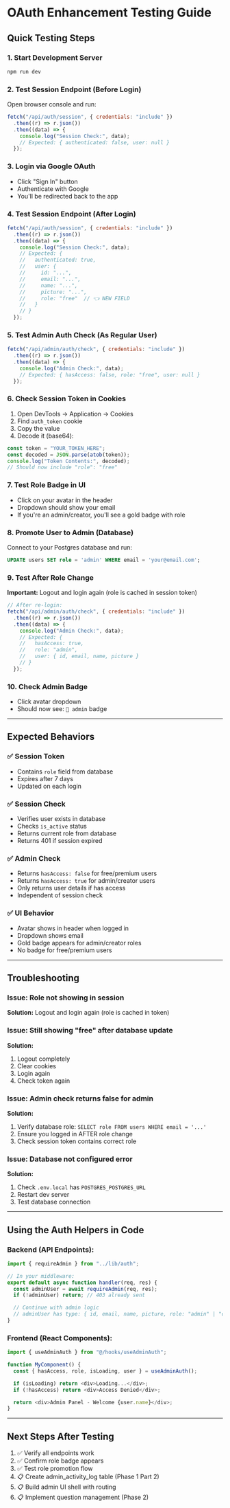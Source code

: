 # OAuth Enhancement Testing Guide

## Quick Testing Steps

### 1. Start Development Server

```bash
npm run dev
```

### 2. Test Session Endpoint (Before Login)

Open browser console and run:

```javascript
fetch("/api/auth/session", { credentials: "include" })
  .then((r) => r.json())
  .then((data) => {
    console.log("Session Check:", data);
    // Expected: { authenticated: false, user: null }
  });
```

### 3. Login via Google OAuth

- Click "Sign In" button
- Authenticate with Google
- You'll be redirected back to the app

### 4. Test Session Endpoint (After Login)

```javascript
fetch("/api/auth/session", { credentials: "include" })
  .then((r) => r.json())
  .then((data) => {
    console.log("Session Check:", data);
    // Expected: {
    //   authenticated: true,
    //   user: {
    //     id: "...",
    //     email: "...",
    //     name: "...",
    //     picture: "...",
    //     role: "free"  // 👈 NEW FIELD
    //   }
    // }
  });
```

### 5. Test Admin Auth Check (As Regular User)

```javascript
fetch("/api/admin/auth/check", { credentials: "include" })
  .then((r) => r.json())
  .then((data) => {
    console.log("Admin Check:", data);
    // Expected: { hasAccess: false, role: "free", user: null }
  });
```

### 6. Check Session Token in Cookies

1. Open DevTools → Application → Cookies
2. Find `auth_token` cookie
3. Copy the value
4. Decode it (base64):

```javascript
const token = "YOUR_TOKEN_HERE";
const decoded = JSON.parse(atob(token));
console.log("Token Contents:", decoded);
// Should now include "role": "free"
```

### 7. Test Role Badge in UI

- Click on your avatar in the header
- Dropdown should show your email
- If you're an admin/creator, you'll see a gold badge with role

### 8. Promote User to Admin (Database)

Connect to your Postgres database and run:

```sql
UPDATE users SET role = 'admin' WHERE email = 'your@email.com';
```

### 9. Test After Role Change

**Important:** Logout and login again (role is cached in session token)

```javascript
// After re-login:
fetch("/api/admin/auth/check", { credentials: "include" })
  .then((r) => r.json())
  .then((data) => {
    console.log("Admin Check:", data);
    // Expected: {
    //   hasAccess: true,
    //   role: "admin",
    //   user: { id, email, name, picture }
    // }
  });
```

### 10. Check Admin Badge

- Click avatar dropdown
- Should now see: `👑 admin` badge

---

## Expected Behaviors

### ✅ Session Token

- Contains `role` field from database
- Expires after 7 days
- Updated on each login

### ✅ Session Check

- Verifies user exists in database
- Checks `is_active` status
- Returns current role from database
- Returns 401 if session expired

### ✅ Admin Check

- Returns `hasAccess: false` for free/premium users
- Returns `hasAccess: true` for admin/creator users
- Only returns user details if has access
- Independent of session check

### ✅ UI Behavior

- Avatar shows in header when logged in
- Dropdown shows email
- Gold badge appears for admin/creator roles
- No badge for free/premium users

---

## Troubleshooting

### Issue: Role not showing in session

**Solution:** Logout and login again (role is cached in token)

### Issue: Still showing "free" after database update

**Solution:**

1. Logout completely
2. Clear cookies
3. Login again
4. Check token again

### Issue: Admin check returns false for admin

**Solution:**

1. Verify database role: `SELECT role FROM users WHERE email = '...'`
2. Ensure you logged in AFTER role change
3. Check session token contains correct role

### Issue: Database not configured error

**Solution:**

1. Check `.env.local` has `POSTGRES_POSTGRES_URL`
2. Restart dev server
3. Test database connection

---

## Using the Auth Helpers in Code

### Backend (API Endpoints):

```typescript
import { requireAdmin } from "../lib/auth";

// In your middleware:
export default async function handler(req, res) {
  const adminUser = await requireAdmin(req, res);
  if (!adminUser) return; // 403 already sent

  // Continue with admin logic
  // adminUser has type: { id, email, name, picture, role: "admin" | "creator" }
}
```

### Frontend (React Components):

```typescript
import { useAdminAuth } from "@/hooks/useAdminAuth";

function MyComponent() {
  const { hasAccess, role, isLoading, user } = useAdminAuth();

  if (isLoading) return <div>Loading...</div>;
  if (!hasAccess) return <div>Access Denied</div>;

  return <div>Admin Panel - Welcome {user.name}</div>;
}
```

---

## Next Steps After Testing

1. ✅ Verify all endpoints work
2. ✅ Confirm role badge appears
3. ✅ Test role promotion flow
4. 📋 Create admin_activity_log table (Phase 1 Part 2)
5. 📋 Build admin UI shell with routing
6. 📋 Implement question management (Phase 2)
